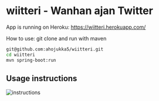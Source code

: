 # wiitteri - Wanhan ajan Twitter

App is running on Heroku: <https://wiitteri.herokuapp.com/>

How to use: git clone and run with maven

```bash
git@github.com:ahojukka5/wiitteri.git
cd wiitteri
mvn spring-boot:run
```

## Usage instructions

![instructions](figs/kayttoohje.png)
